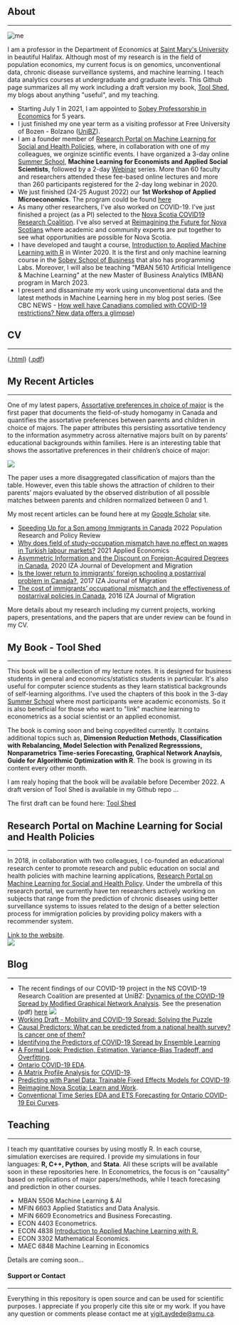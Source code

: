 ## About
***
![me](https://raw.githack.com/yaydede/Yigit_Aydede/main/Me.png)
  
I am a professor in the Department of Economics at [Saint Mary's University](https://smu.ca) in beautiful Halifax.  Although most of my research is in the field of population economics, my current focus is on genomics, unconventional data, chronic disease surveillance systems, and machine learning.  I teach data analytics courses at undergraduate and graduate levels. This Github page summarizes all my work including a draft version my book, [Tool Shed](https://yaydede.github.io/ToolShed/), my blogs about anything "useful", and my teaching.

- Starting July 1 in 2021, I am appointed to [Sobey Professorship in Economics](https://www.smu.ca/academics/sobey/sobey-professorships-and-chairs.html) for 5 years.
- I just finished my one year term as a visiting professor at Free University of Bozen - Bolzano ([UniBZ](https://www.unibz.it)).   
- I am a founder member of [Research Portal on Machine Learning for Social and Health Policies](https://sites.google.com/view/mlportal/home), where, in collaboration with one of my colleagues, we orginize scintific events.  I have organized a 3-day online [Summer School](https://sites.google.com/view/mlportal/online-events?authuser=0), **Machine Learning for Economists and Applied Social Scientists**, followed by a 2-day [Webinar](https://sites.google.com/view/mlportal/online-events/webinar-series?authuser=0) series. More than 60 faculty and researchers attended these fee-based online lectures and more than 260 participants registered for the 2-day long webinar in 2020.
- We just finished (24-25 August 2022) our **1st Workshop of Applied Microeconomics**.  The program could be found [here](https://sites.google.com/view/mlportal/online-events/1st-workshop-of-applied-microeconomics?authuser=0)
- As many other researchers, I've also worked on COVID-19.  I've just finished a project (as a PI) selected to the [Nova Scotia COVID19 Research Coalition](https://researchns.ca/2020/05/26/using-machine-learning-to-predict-viral-transmission-rates-in-halifax/). I've also served at [Reimagining the Future for Nova Scotians](https://www.dal.ca/faculty/management/news-events/reimagine-ns.html) where academic and community experts are put together to see what opportunities are possible for Nova Scotia.
- I have developed and taught a course, [Introduction to Applied Machine Learning with R](https://raw.githack.com/yaydede/Teaching/main/MLPoster.pdf) in Winter 2020.  It is the first and only machine learning course in the [Sobey School of Business](https://www.smu.ca/academics/sobey/) that also has programming Labs. Moreover, I will also be teaching "MBAN 5610 Artificial Intelligence & Machine Learning" at the new Master of Business Analytics (MBAN) program in March 2023.
- I present and dissaminate my work using unconventional data and the latest methods in Machine Learning here in my blog post series. (See CBC NEWS - [How well have Canadians complied with COVID-19 restrictions? New data offers a glimpse](https://www.cbc.ca/news/canada/mobility-covid-restrictions-compliance-1.5956947))

## CV
***
([.html](https://raw.githack.com/yaydede/Credentials/main/CV5.html))
([.pdf](https://raw.githack.com/yaydede/Credentials/main/CV5.pdf)) 
  
## My Recent Articles
***
One of my latest papers, [Assortative preferences in choice of major](https://content.sciendo.com/view/journals/izajole/9/1/article-20200006.xml) is the first paper that documents the field-of-study homogamy in Canada and quantifies the assortative preferences between parents and children in choice of majors. The paper attributes this persisting assortative tendency to the information asymmetry across alternative majors built on by parents’ educational backgrounds within families.  Here is an interesting table that shows the assortative preferences in their children’s choice of major:  
  
![](https://raw.githack.com/yaydede/Articles/main/FSA.png)

The paper uses a more disaggregated classification of majors than the table.  However, even this table shows the attraction of children to their parents’ majors evaluated by the observed distribution of all possible matches between parents and children normalized between 0 and 1.  
  
My most recent articles can be found here at my [Google Scholar](https://scholar.google.ca/citations?user=8M2YA1QAAAAJ&hl=en) site.  

- [Speeding Up for a Son among Immigrants in Canada](https://can01.safelinks.protection.outlook.com/?url=https%3A%2F%2Frdcu.be%2FcOII0&data=05%7C01%7Cyigit.aydede%40smu.ca%7C9f0dab420256465f479908da43754240%7C060b02ae57754360abbae2e29cca6627%7C1%7C0%7C637896468467357238%7CUnknown%7CTWFpbGZsb3d8eyJWIjoiMC4wLjAwMDAiLCJQIjoiV2luMzIiLCJBTiI6Ik1haWwiLCJXVCI6Mn0%3D%7C3000%7C%7C%7C&sdata=oNiZrzUHZH26FiPmJ8JWdTcVO%2FowlsnpiABRQ1U8cTU%3D&reserved=0) 2022 Population Research and Policy Review
- [Why does field of study–occupation mismatch have no effect on wages in Turkish labour markets?](https://www.tandfonline.com/doi/abs/10.1080/00036846.2021.1937500) 2021 Applied Economics
- [Asymmetric Information and the Discount on Foreign-Acquired Degrees in Canada](https://content.sciendo.com/view/journals/izajodm/10/1/article-20190002.xml), 2020 IZA Journal of Development and Migration
- [Is the lower return to immigrants’ foreign schooling a postarrival problem in Canada?](https://link.springer.com/article/10.1186/s40176-016-0076-9), 2017 IZA Journal of Migration
- [The cost of immigrants’ occupational mismatch and the effectiveness of postarrival policies in Canada](https://link.springer.com/article/10.1186/s40176-016-0057-z), 2016  IZA Journal of Migration
  
More details about my research including my current projects, working papers, presentations, and the papers that are under review can be found in my CV. 

## My Book - Tool Shed 
***

This book will be a collection of my lecture notes.  It is designed for business students in general and economics/statistics students in particular.  It's also useful for computer science students as they learn statistical backgrounds of self-learning algorithms.  I've used the chapters of this book in the 3-day [Summer School](https://sites.google.com/view/mlportal/online-events?authuser=0) where most participants were academic economists.  So it is also beneficial for those who want to "link" machine learning to econometrics as a social scientist or an applied economist. 
  
The book is coming soon and being copyedited currently.  It contains additional topics such as, **Dimension Reduction Methods, Classification with Rebalancing, Model Selection with Penalized Regresssions, Nonparametrics Time-series Forecasting, Graphical Network Anaylsis, Guide for Algorithmic Optimization with R**.  The book is growing in its content every other month.  

I am realy hoping that the book will be available before December 2022.  A draft version of Tool Shed is available in my Github repo ... 

The first draft can be found here: [Tool Shed](https://yaydede.github.io/ToolShed/)

## Research Portal on Machine Learning for Social and Health Policies
***
In 2018, in collaboration with two colleagues, I co-founded an educational research center to promote research and public education on social and health policies with machine learning applications, [Research Portal on Machine Learning for Social and Health Policy](http://www.ml-portal.com/). Under the umbrella of this research portal, we currently have ten researchers actively working on subjects that range from the prediction of chronic diseases using better surveillance systems to issues related to the design of a better selection process for immigration policies by providing policy makers with a recommender system.
  
[Link to the website](https://sites.google.com/view/mlportal/home).      
![](https://raw.githack.com/yaydede/MLportal/main/MLportal.png)
  
## Blog
***
- The recent findings of our COVID-19 project in the NS COVID-19 Research Coalition are presented at UniBZ: [Dynamics of the COVID-19 Spread by Modified Graphical Network Analysis](https://www.unibz.it/en/events/138678-dynamics-of-the-covid-19-spread-by-modified-graphical-network-analysis).   See the presenation (pdf) [here](https://rawcdn.githack.com/yaydede/Articles/8cd8d824a6cb6688e6da0b4fbfbfcd5f928aeca8/Przo2.pdf)
[![](https://cdn.mathpix.com/snip/images/T_4-srtunH5UwHhy6nP-L5ktO1DSoUm61U-hGWO8LW0.original.fullsize.png)](https://raw.githack.com/yaydede/Articles/main/Presentation1.pdf)
- [Working Draft - Mobility and COVID-19 Spread: Solving the Puzzle](https://raw.githack.com/yaydede/Blog_posts/main/paper_v12.html)
- [Causal Predictors: What can be predicted from a national health survey? Is cancer one of them?](https://raw.githack.com/yaydede/MLportal/main/Presentation1.pdf) 
- [Identifying the Predictors of COVID-19 Spread by Ensemble Learning](https://raw.githack.com/yaydede/Blog_posts/main/Tree_v7.html)
- [A Formal Look: Prediction, Estimation, Variance-Bias Tradeoff, and Overfitting](https://raw.githack.com/yaydede/Blog_posts/main/Lecture3aa.html).  
- [Ontario COVID-19 EDA](https://raw.githack.com/yaydede/Blog_posts/main/EDA.html). 
- [A Matrix Profile Analysis for COVID-19](https://raw.githack.com/yaydede/Blog_posts/main/MPA.html). 
- [Predicting with Panel Data: Trainable Fixed Effects Models for COVID-19](https://raw.githack.com/yaydede/Blog_posts/main/PARMOD_v3.html). 
- [Reimagine Nova Scotia: Learn and Work](https://raw.githack.com/yaydede/Blog_posts/main/learnandwork.pdf). 
- [Conventional Time Series EDA and ETS Forecasting for Ontario COVID-19 Epi Curves](https://raw.githack.com/yaydede/Blog_posts/main/TimeSeries.html).  
  
## Teaching
***
I teach my quantitative courses by using mostly R.  In each course, simulation exercises are required. I provide my simulations in four languages: **R, C++, Python**, and **Stata**.  All these scripts will be available soon in these repositories here.  In Econometrics, the focus is on "causality" based on replications of major papers/methods, while I teach forecasing and prediction in other courses.      

- MBAN 5506 Machine Learning & AI
- MFIN 6603 Applied Statistics and Data Analysis. 
- MFIN 6609 Econometrics and Business Forecasting. 
- ECON 4403 Econometrics. 
- ECON 4838 [Introduction to Applied Machine Learning with R.](https://raw.githack.com/yaydede/Teaching/main/Syllabus20.pdf) 
- ECON 3302 Mathematical Economics. 
- MAEC 6848 Machine Learning in Economics

Details are coming soon...
  
#### Support or Contact
***
Everything in this repository is open source and can be used for scientific purposes. I appreciate if you properly cite this site or my work.  If you have any question or comments please contact me at <yigit.aydede@smu.ca>.
